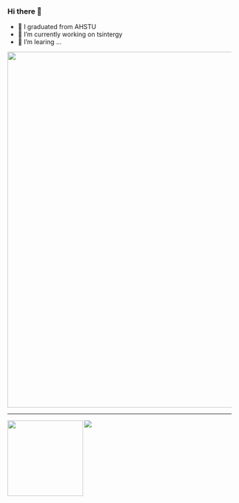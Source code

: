 ### Hi there 👋


- 🧐 I graduated from AHSTU
- 🔭 I’m currently working on tsintergy
- 🥸 I’m learing ...

<a href="#">
  <img width=800 src="https://github-profile-trophy.vercel.app/?username=anacmer&column=8&theme=gruvbox&no-frame=true"/>
</a>

---

<div>
  <img height="170" align="left" src="https://github-readme-stats.vercel.app/api?username=anacmer&count_private=true&include_all_commits=true" />
  <img src="https://github-readme-stats.vercel.app/api/top-langs/?username=anacmer&layout=compact" />
</div>

